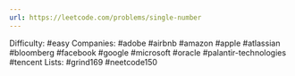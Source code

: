 ```yaml
---
url: https://leetcode.com/problems/single-number
---
```


Difficulty: #easy
Companies: #adobe #airbnb #amazon #apple #atlassian #bloomberg #facebook #google #microsoft #oracle #palantir-technologies #tencent
Lists: #grind169 #neetcode150